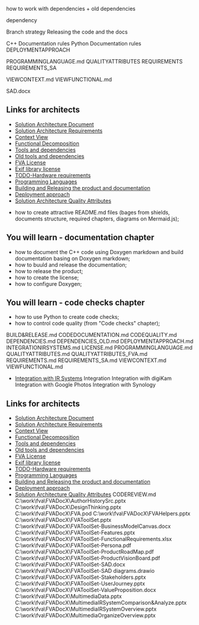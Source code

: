 how to work with dependencies + old dependencies

 dependency 

Branch strategy
Releasing the code and the docs

C++ Documentation rules
Python Documentation rules
DEPLOYMENTAPPROACH

PROGRAMMINGLANGUAGE.md
QUALITYATTRIBUTES
REQUIREMENTS
REQUIREMENTS_SA

VIEWCONTEXT.md
VIEWFUNCTIONAL.md

SAD.docx

## Links for architects 
- [Solution Architecture Document](FVADocX/SAD.docx)
- [Solution Architecture Requirements](FVADocMD/REQUIREMENTS_SA.md)
- [Context View](FVADocMD/VIEWCONTEXT.md)
- [Functional Decomposition](FVADocMD/VIEWFUNCTIONAL.md)
- [Tools and dependencies](FVADocMD/DEPENDENCIES.md)
- [Old tools and dependencies](FVADocMD/DEPENDENCIES_OLD.md)
- [FVA License](FVADocMD/LICENSE.md)
- [Exif library license](FVACommonLib/LICENSE)
- [TODO-Hardware requirements](TODO)
- [Programming Languages](FVADocMD/PROGRAMMINGLANGUAGE.md)
- [Building and Releasing the product and documentation](FVADocMD/BUILD&RELEASE.md)
- [Deployment approach](FVADocMD/DEPLOYMENTAPPROACH.md)
- [Solution Architecture Quality Attributes](FVADocMD/QUALITYATTRIBUTES.md)
* how to create attractive README.md files (bages from shields, documents structure, required chapters, diagrams on Mermaid.js);
## You will learn - documentation chapter
* how to document the C++ code using Doxygen markdown and build documentation basing on Doxygen markdown;
* how to buuld and release the documentation;
* how to release the product;
* how to create the license;
* how to configure Doxygen;

## You will learn - code checks chapter
* how to use Python to create code checks;
* how to control code quality (from "Code checks" chapter);

BUILD&RELEASE.md
CODEDOCUMENTATION.md
CODEQUALITY.md
DEPENDENCIES.md
DEPENDENCIES_OLD.md
DEPLOYMENTAPPROACH.md
INTEGRATIONIRSYSTEMS.md
LICENSE.md
PROGRAMMINGLANGUAGE.md
QUALITYATTRIBUTES.md
QUALITYATTRIBUTES_FVA.md
REQUIREMENTS.md
REQUIREMENTS_SA.md
VIEWCONTEXT.md
VIEWFUNCTIONAL.md
- [Integration with IR Systems](FVADocMD/INTEGRATIONIRSYSTEMS.md)
Integration
Integration with digiKam
Integration with Google Photos
Integration with Synology


## Links for architects 
- [Solution Architecture Document](FVADocX/SAD.docx)
- [Solution Architecture Requirements](FVADocMD/REQUIREMENTS_SA.md)
- [Context View](FVADocMD/VIEWCONTEXT.md)
- [Functional Decomposition](FVADocMD/VIEWFUNCTIONAL.md)
- [Tools and dependencies](FVADocMD/DEPENDENCIES.md)
- [Old tools and dependencies](FVADocMD/DEPENDENCIES_OLD.md)
- [FVA License](FVADocMD/LICENSE.md)
- [Exif library license](FVACommonLib/LICENSE)
- [TODO-Hardware requirements](TODO)
- [Programming Languages](FVADocMD/PROGRAMMINGLANGUAGE.md)
- [Building and Releasing the product and documentation](FVADocMD/BUILD&RELEASE.md)
- [Deployment approach](FVADocMD/DEPLOYMENTAPPROACH.md)
- [Solution Architecture Quality Attributes](FVADocMD/QUALITYATTRIBUTES.md)
CODEREVIEW.md
C:\work\fva\FVADocX\AuthorHistorySrc.pptx
C:\work\fva\FVADocX\DesignThinking.pptx
C:\work\fva\FVADocX\FVA.pod
C:\work\fva\FVADocX\FVAHelpers.pptx
C:\work\fva\FVADocX\FVAToolSet.pptx
C:\work\fva\FVADocX\FVAToolSet-BusinessModelCanvas.docx
C:\work\fva\FVADocX\FVAToolSet-Features.pptx
C:\work\fva\FVADocX\FVAToolSet-FunctionalRequirements.xlsx
C:\work\fva\FVADocX\FVAToolSet-Persona.pdf
C:\work\fva\FVADocX\FVAToolSet-ProductRoadMap.pdf
C:\work\fva\FVADocX\FVAToolSet-ProductVisionBoard.pdf
C:\work\fva\FVADocX\FVAToolSet-SAD.docx
C:\work\fva\FVADocX\FVAToolSet-SAD diagrams.drawio
C:\work\fva\FVADocX\FVAToolSet-Stakeholders.pptx
C:\work\fva\FVADocX\FVAToolSet-UserJourney.pptx
C:\work\fva\FVADocX\FVAToolSet-ValueProposition.docx
C:\work\fva\FVADocX\MultimediaData.pptx
C:\work\fva\FVADocX\MultimediaIRSystemComparison&Analyze.pptx
C:\work\fva\FVADocX\MultimediaIRSystemOverview.pptx
C:\work\fva\FVADocX\MultimediaOrganizeOverview.pptx

